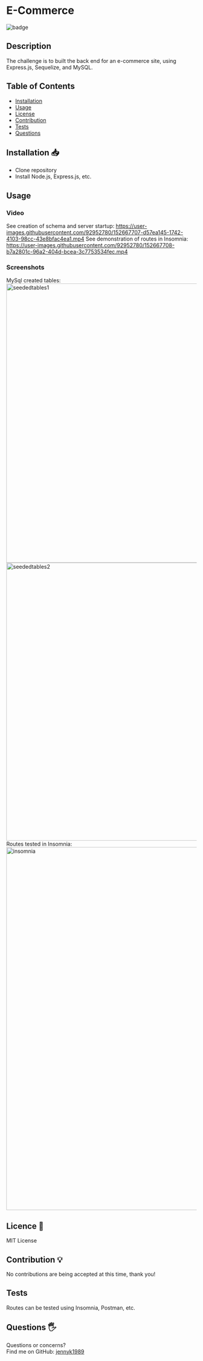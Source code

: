 # E-Commerce
![badge](https://img.shields.io/badge/License-MIT-blue)
## Description
The challenge is to built the back end for an e-commerce site, using Express.js, Sequelize, and MySQL.
## Table of Contents 
* [Installation](#Installation)
* [Usage](#Usage)
* [License](#License)
* [Contribution](#Contribution)
* [Tests](#Tests)
* [Questions](#Questions)
## Installation 📥
* Clone repository 
* Install Node.js, Express.js, etc.
## Usage
### Video
See creation of schema and server startup:
https://user-images.githubusercontent.com/92952780/152667707-d57ea145-1742-4103-98cc-43e8bfac4ea1.mp4
See demonstration of routes in Insomnia: 
https://user-images.githubusercontent.com/92952780/152667708-b7a2801c-96a2-404d-bcea-3c7753534fec.mp4
### Screenshots
MySql created tables:
<img width="739" alt="seededtables1" src="https://user-images.githubusercontent.com/92952780/152667713-40e43c3c-790c-4a85-9bae-38cedd35991d.png">
<img width="736" alt="seededtables2" src="https://user-images.githubusercontent.com/92952780/152667714-81976076-c96f-4ee7-8e52-558c71fcab85.png">
Routes tested in Insomnia: 
<img width="961" alt="insomnia" src="https://user-images.githubusercontent.com/92952780/152667718-a5e6153f-d9f4-4d21-a613-8ff211ee97b1.png">
## Licence 📃
MIT License
## Contribution 💡
No contributions are being accepted at this time, thank you!
## Tests
Routes can be tested using Insomnia, Postman, etc.  
## Questions 🖐️
Questions or concerns? </br>
Find me on GitHub: [jennyk1989](https://github.com/jennyk1989)
